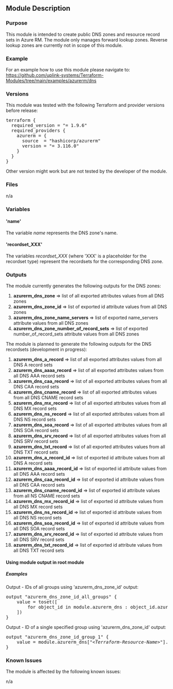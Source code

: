## Module Description

### Purpose

This module is intended to create public DNS zones and resource record sets in Azure RM. The module only manages forward lookup zones. Reverse lookup zones are currently not in scope of this module.  

### Example

For an example how to use this module please navigate to: https://github.com/uplink-systems/Terraform-Modules/tree/main/examples/azurerm/dns

### Versions

This module was tested with the following Terraform and provider versions before release:

<pre>
terraform {
  required_version = "= 1.9.6"
  required_providers {
    azurerm = {
      source  = "hashicorp/azurerm"
      version = "= 3.116.0"
    }
  }
}
</pre>

Other version might work but are not tested by the developer of the module.

### Files

n/a  

### Variables

#### 'name'

The variable <i>name</i> represents the DNS zone's name.

#### 'recordset_XXX'

The variables <i>recordset_XXX</i> (where 'XXX' is a placeholder for the recordset type) represent the recordsets for the corresponding DNS zone.  

### Outputs

The module currently generates the following outputs for the DNS zones:  
1) <b>azurerm_dns_zone</b> => list of all exported attributes values from all DNS zones  
2) <b>azurerm_dns_zone_id</b> => list of exported id attribute values from all DNS zones   
3) <b>azurerm_dns_zone_name_servers</b> => list of exported name_servers attribute values from all DNS zones  
4) <b>azurerm_dns_zone_number_of_record_sets</b> => list of exported number_of_record_sets attribute values from all DNS zones  
  
The module is planned to generate the following outputs for the DNS recordsets (development in progress):  
1) <b>azurerm_dns_a_record</b>          => list of all exported attributes values from all DNS A record sets  
2) <b>azurerm_dns_aaaa_record</b>       => list of all exported attributes values from all DNS AAA record sets  
3) <b>azurerm_dns_caa_record</b>        => list of all exported attributes values from all DNS CAA record sets  
4) <b>azurerm_dns_cname_record</b>      => list of all exported attributes values from all DNS CNAME record sets  
5) <b>azurerm_dns_mx_record</b>         => list of all exported attributes values from all DNS MX record sets  
6) <b>azurerm_dns_ns_record</b>         => list of all exported attributes values from all DNS NS record sets  
7) <b>azurerm_dns_soa_record</b>        => list of all exported attributes values from all DNS SOA record sets  
8) <b>azurerm_dns_srv_record</b>        => list of all exported attributes values from all DNS SRV record sets  
9) <b>azurerm_dns_txt_record</b>       => list of all exported attributes values from all DNS TXT record sets  
10) <b>azurerm_dns_a_record_id</b>      => list of exported id attribute values from all DNS A record sets  
11) <b>azurerm_dns_aaaa_record_id</b>   => list of exported id attribute values from all DNS AAA record sets  
12) <b>azurerm_dns_caa_record_id</b>    => list of exported id attribute values from all DNS CAA record sets  
13) <b>azurerm_dns_cname_record_id</b>  => list of exported id attribute values from all NS CNAME record sets  
14) <b>azurerm_dns_mx_record_id</b>     => list of exported id attribute values from all DNS MX record sets  
15) <b>azurerm_dns_ns_record_id</b>     => list of exported id attribute values from all DNS NS record sets  
16) <b>azurerm_dns_soa_record_id</b>    => list of exported id attribute values from all DNS SOA record sets  
17) <b>azurerm_dns_srv_record_id</b>    => list of exported id attribute values from all DNS SRV record sets  
18) <b>azurerm_dns_txt_record_id</b>    => list of exported id attribute values from all DNS TXT record sets  
  
#### Using module output in root module

##### Examples

Output - IDs of all groups using 'azurerm_dns_zone_id' output:

<pre>
output "azurerm_dns_zone_id_all_groups" {
    value = toset([
        for object_id in module.azurerm_dns : object_id.azurerm_dns_zone_id
    ])
}
</pre>

Output - ID of a single specified group using 'azurerm_dns_zone_id' output:

<pre>
output "azurerm_dns_zone_id_group_1" {
    value = module.azurerm_dns["<i>&lt;Terraform-Resource-Name&gt;</i>"].azurerm_dns_zone_id
}
</pre>

### Known Issues

The module is affected by the following known issues:

n/a
